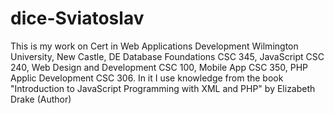 # dice-Sviatoslav
This is my work on Cert in Web Applications Development Wilmington University, New Castle, DE Database Foundations CSC 345, JavaScript CSC 240, Web Design and Development CSC 100, Mobile App CSC 350, PHP Applic Development CSC 306. In it I use knowledge from the book "Introduction to JavaScript Programming with XML and PHP" by Elizabeth Drake (Author)
